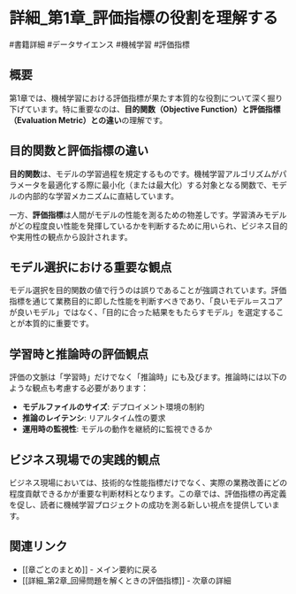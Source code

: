 # 詳細_第1章_評価指標の役割を理解する
#書籍詳細 #データサイエンス #機械学習 #評価指標

## 概要

第1章では、機械学習における評価指標が果たす本質的な役割について深く掘り下げています。特に重要なのは、**目的関数（Objective Function）と評価指標（Evaluation Metric）との違い**の理解です。

## 目的関数と評価指標の違い

**目的関数**は、モデルの学習過程を規定するものです。機械学習アルゴリズムがパラメータを最適化する際に最小化（または最大化）する対象となる関数で、モデルの内部的な学習メカニズムに直結しています。

一方、**評価指標**は人間がモデルの性能を測るための物差しです。学習済みモデルがどの程度良い性能を発揮しているかを判断するために用いられ、ビジネス目的や実用性の観点から設計されます。

## モデル選択における重要な観点

モデル選択を目的関数の値で行うのは誤りであることが強調されています。評価指標を通じて業務目的に即した性能を判断すべきであり、「良いモデル＝スコアが良いモデル」ではなく、「目的に合った結果をもたらすモデル」を選定することが本質的に重要です。

## 学習時と推論時の評価観点

評価の文脈は「学習時」だけでなく「推論時」にも及びます。推論時には以下のような観点も考慮する必要があります：

- **モデルファイルのサイズ**: デプロイメント環境の制約
- **推論のレイテンシ**: リアルタイム性の要求
- **運用時の監視性**: モデルの動作を継続的に監視できるか

## ビジネス現場での実践的観点

ビジネス現場においては、技術的な性能指標だけでなく、実際の業務改善にどの程度貢献できるかが重要な判断材料となります。この章では、評価指標の再定義を促し、読者に機械学習プロジェクトの成功を測る新しい視点を提供しています。

## 関連リンク

- [[章ごとのまとめ]] - メイン要約に戻る
- [[詳細_第2章_回帰問題を解くときの評価指標]] - 次章の詳細
